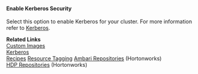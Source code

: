 

#### Enable Kerberos Security 

Select this option to enable Kerberos for your cluster. For more information refer to [Kerberos](security-kerberos.md). 


**Related Links**     
[Custom Images](images.md)  
[Kerberos](security-kerberos.md)  
[Recipes](recipes.md) 
[Resource Tagging](tags.md) 
[Ambari Repositories](https://docs.hortonworks.com/HDPDocuments/Ambari-2.5.2.0/bk_ambari-installation/content/ambari_repositories.html) (Hortonworks)   
[HDP Repositories](https://docs.hortonworks.com/HDPDocuments/Ambari-2.5.2.0/bk_ambari-installation/content/hdp_stack_repositories.html) (Hortonworks) 